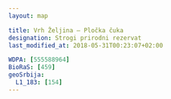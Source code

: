 ```yaml
---
layout: map

title: Vrh Željina – Pločka čuka
designation: Strogi prirodni rezervat
last_modified_at: 2018-05-31T00:23:07+02:00

WDPA: [555588964]
BioRaS: [459]
geoSrbija:
  L1_183: [154]
---
```

